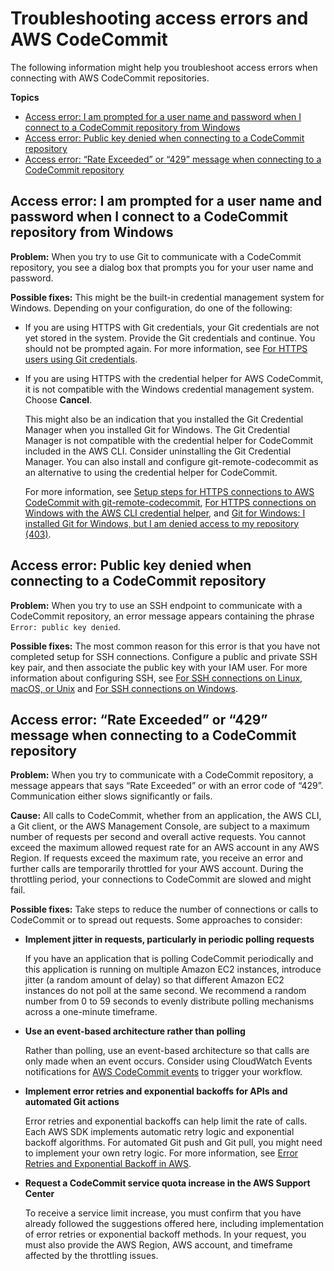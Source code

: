 # Troubleshooting access errors and AWS CodeCommit<a name="troubleshooting-ae"></a>

The following information might help you troubleshoot access errors when connecting with AWS CodeCommit repositories\.

**Topics**
+ [Access error: I am prompted for a user name and password when I connect to a CodeCommit repository from Windows](#troubleshooting-ae1w)
+ [Access error: Public key denied when connecting to a CodeCommit repository](#troubleshooting-ae2)
+ [Access error: “Rate Exceeded” or “429” message when connecting to a CodeCommit repository](#troubleshooting-ae3)

## Access error: I am prompted for a user name and password when I connect to a CodeCommit repository from Windows<a name="troubleshooting-ae1w"></a>

**Problem:** When you try to use Git to communicate with a CodeCommit repository, you see a dialog box that prompts you for your user name and password\.

**Possible fixes:** This might be the built\-in credential management system for Windows\. Depending on your configuration, do one of the following:
+ If you are using HTTPS with Git credentials, your Git credentials are not yet stored in the system\. Provide the Git credentials and continue\. You should not be prompted again\. For more information, see [For HTTPS users using Git credentials](setting-up-gc.md)\.
+ If you are using HTTPS with the credential helper for AWS CodeCommit, it is not compatible with the Windows credential management system\. Choose **Cancel**\. 

  This might also be an indication that you installed the Git Credential Manager when you installed Git for Windows\. The Git Credential Manager is not compatible with the credential helper for CodeCommit included in the AWS CLI\. Consider uninstalling the Git Credential Manager\. You can also install and configure git\-remote\-codecommit as an alternative to using the credential helper for CodeCommit\. 

  For more information, see [Setup steps for HTTPS connections to AWS CodeCommit with git\-remote\-codecommit](setting-up-git-remote-codecommit.md), [For HTTPS connections on Windows with the AWS CLI credential helper](setting-up-https-windows.md), and [Git for Windows: I installed Git for Windows, but I am denied access to my repository \(403\)](troubleshooting-ch.md#troubleshooting-windowshttps)\.

## Access error: Public key denied when connecting to a CodeCommit repository<a name="troubleshooting-ae2"></a>

**Problem:** When you try to use an SSH endpoint to communicate with a CodeCommit repository, an error message appears containing the phrase `Error: public key denied`\.

**Possible fixes:** The most common reason for this error is that you have not completed setup for SSH connections\. Configure a public and private SSH key pair, and then associate the public key with your IAM user\. For more information about configuring SSH, see [For SSH connections on Linux, macOS, or Unix](setting-up-ssh-unixes.md) and [For SSH connections on Windows](setting-up-ssh-windows.md)\. 

## Access error: “Rate Exceeded” or “429” message when connecting to a CodeCommit repository<a name="troubleshooting-ae3"></a>

**Problem:** When you try to communicate with a CodeCommit repository, a message appears that says “Rate Exceeded” or with an error code of “429”\. Communication either slows significantly or fails\. 

**Cause:** All calls to CodeCommit, whether from an application, the AWS CLI, a Git client, or the AWS Management Console, are subject to a maximum number of requests per second and overall active requests\. You cannot exceed the maximum allowed request rate for an AWS account in any AWS Region\. If requests exceed the maximum rate, you receive an error and further calls are temporarily throttled for your AWS account\. During the throttling period, your connections to CodeCommit are slowed and might fail\.

**Possible fixes:** Take steps to reduce the number of connections or calls to CodeCommit or to spread out requests\. Some approaches to consider:
+ **Implement jitter in requests, particularly in periodic polling requests**

  If you have an application that is polling CodeCommit periodically and this application is running on multiple Amazon EC2 instances, introduce jitter \(a random amount of delay\) so that different Amazon EC2 instances do not poll at the same second\. We recommend a random number from 0 to 59 seconds to evenly distribute polling mechanisms across a one\-minute timeframe\.
+ **Use an event\-based architecture rather than polling**

  Rather than polling, use an event\-based architecture so that calls are only made when an event occurs\. Consider using CloudWatch Events notifications for [AWS CodeCommit events](https://docs.aws.amazon.com/AmazonCloudWatch/latest/events/EventTypes.html#codecommit_event_type) to trigger your workflow\.
+ **Implement error retries and exponential backoffs for APIs and automated Git actions**

  Error retries and exponential backoffs can help limit the rate of calls\. Each AWS SDK implements automatic retry logic and exponential backoff algorithms\. For automated Git push and Git pull, you might need to implement your own retry logic\. For more information, see [Error Retries and Exponential Backoff in AWS](https://docs.aws.amazon.com/general/latest/gr/api-retries.html)\.
+ **Request a CodeCommit service quota increase in the AWS Support Center**

  To receive a service limit increase, you must confirm that you have already followed the suggestions offered here, including implementation of error retries or exponential backoff methods\. In your request, you must also provide the AWS Region, AWS account, and timeframe affected by the throttling issues\. 